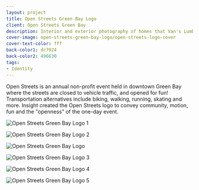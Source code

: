 ```yaml
---
layout: project
title: Open Streets Green Bay Logo
client: Open Streets Green Bay
description: Interior and exterior photography of homes that Van's Lumber has built.
cover-image: open-streets-green-bay-logo/open-streets-logo-cover
cover-text-color: fff
back-color1: dc7924
back-color2: 496630
tags:
- Identity
---
```


Open Streets is an annual non-profit event held in downtown Green Bay where the streets are closed to vehicle traffic, and opened for fun! Transportation alternatives include biking, walking, running, skating and more. Insight created the Open Streets logo to convey community, motion, fun and the "openness" of the one-day event.

<div class="images">

<img class="full" data-aos="fade-up" data-featherlight="/img/projects/open-streets-green-bay-logo/open-streets-logo-1.jpg" src="/img/projects/open-streets-green-bay-logo/open-streets-logo-1.jpg"
alt="Open Streets Green Bay Logo 1"
srcset="/img/projects/open-streets-green-bay-logo/open-streets-logo-1-400.jpg 400w,
/img/projects/open-streets-green-bay-logo/open-streets-logo-1-600.jpg 600w,
/img/projects/open-streets-green-bay-logo/open-streets-logo-1-900.jpg 900w,
/img/projects/open-streets-green-bay-logo/open-streets-logo-1-1200.jpg 1200w,
/img/projects/open-streets-green-bay-logo/open-streets-logo-1-1800.jpg 1800w,
/img/projects/open-streets-green-bay-logo/open-streets-logo-1-2400.jpg 2400w" />

<img class="third" data-aos="fade-up" data-featherlight="/img/projects/open-streets-green-bay-logo/open-streets-logo-2.jpg" src="/img/projects/open-streets-green-bay-logo/open-streets-logo-2.jpg"
alt="Open Streets Green Bay Logo 2"
srcset="/img/projects/open-streets-green-bay-logo/open-streets-logo-2-400.jpg 400w,
/img/projects/open-streets-green-bay-logo/open-streets-logo-2-600.jpg 600w,
/img/projects/open-streets-green-bay-logo/open-streets-logo-2-900.jpg 900w,
/img/projects/open-streets-green-bay-logo/open-streets-logo-2-1200.jpg 1200w,
/img/projects/open-streets-green-bay-logo/open-streets-logo-2-1800.jpg 1800w,
/img/projects/open-streets-green-bay-logo/open-streets-logo-2-2400.jpg 2400w" />

<img class="third" data-aos="fade-up" data-aos-delay="200" data-featherlight="/img/projects/open-streets-green-bay-logo/open-streets-logo.jpg" src="/img/projects/open-streets-green-bay-logo/open-streets-logo.jpg"
alt="Open Streets Green Bay Logo"
srcset="/img/projects/open-streets-green-bay-logo/open-streets-logo-400.jpg 400w,
/img/projects/open-streets-green-bay-logo/open-streets-logo-600.jpg 600w,
/img/projects/open-streets-green-bay-logo/open-streets-logo-900.jpg 900w,
/img/projects/open-streets-green-bay-logo/open-streets-logo-1200.jpg 1200w,
/img/projects/open-streets-green-bay-logo/open-streets-logo-1800.jpg 1800w,
/img/projects/open-streets-green-bay-logo/open-streets-logo-2400.jpg 2400w" />

<img class="third" data-aos="fade-up" data-aos-delay="200" data-featherlight="/img/projects/open-streets-green-bay-logo/open-streets-logo-3.jpg" src="/img/projects/open-streets-green-bay-logo/open-streets-logo-3.jpg"
alt="Open Streets Green Bay Logo 3"
srcset="/img/projects/open-streets-green-bay-logo/open-streets-logo-3-400.jpg 400w,
/img/projects/open-streets-green-bay-logo/open-streets-logo-3-600.jpg 600w,
/img/projects/open-streets-green-bay-logo/open-streets-logo-3-900.jpg 900w,
/img/projects/open-streets-green-bay-logo/open-streets-logo-3-1200.jpg 1200w,
/img/projects/open-streets-green-bay-logo/open-streets-logo-3-1800.jpg 1800w,
/img/projects/open-streets-green-bay-logo/open-streets-logo-3-2400.jpg 2400w" />

<img class="half" data-aos="fade-up" data-featherlight="/img/projects/open-streets-green-bay-logo/open-streets-logo-4.jpg" src="/img/projects/open-streets-green-bay-logo/open-streets-logo-4.jpg"
alt="Open Streets Green Bay Logo 4"
srcset="/img/projects/open-streets-green-bay-logo/open-streets-logo-4-400.jpg 400w,
/img/projects/open-streets-green-bay-logo/open-streets-logo-4-600.jpg 600w,
/img/projects/open-streets-green-bay-logo/open-streets-logo-4-900.jpg 900w,
/img/projects/open-streets-green-bay-logo/open-streets-logo-4-1200.jpg 1200w,
/img/projects/open-streets-green-bay-logo/open-streets-logo-4-1800.jpg 1800w,
/img/projects/open-streets-green-bay-logo/open-streets-logo-4-2400.jpg 2400w" />

<img class="half" data-aos="fade-up" data-aos-delay="200" data-featherlight="/img/projects/open-streets-green-bay-logo/open-streets-logo-5.jpg" src="/img/projects/open-streets-green-bay-logo/open-streets-logo-5.jpg"
alt="Open Streets Green Bay Logo 5"
srcset="/img/projects/open-streets-green-bay-logo/open-streets-logo-5-400.jpg 400w,
/img/projects/open-streets-green-bay-logo/open-streets-logo-5-600.jpg 600w,
/img/projects/open-streets-green-bay-logo/open-streets-logo-5-900.jpg 900w,
/img/projects/open-streets-green-bay-logo/open-streets-logo-5-1200.jpg 1200w,
/img/projects/open-streets-green-bay-logo/open-streets-logo-5-1800.jpg 1800w,
/img/projects/open-streets-green-bay-logo/open-streets-logo-5-2400.jpg 2400w" />

</div>
